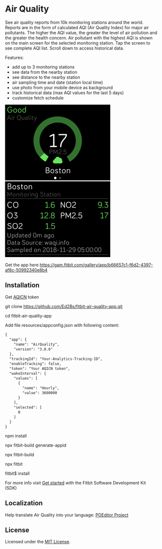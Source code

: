 # Air Quality

See air quality reports from 10k monitoring stations around the world. Reports are in the form of calculated AQI (Air Quality Index) for major air pollutants. The higher the AQI value, the greater the level of air pollution and the greater the health concern. Air pollutant with the highest AQI is shown on the main screen for the selected monitoring station. Tap the screen to see complete AQI list. Scroll down to access historical data.

Features: 
- add up to 3 monitoring stations
- see data from the nearby station
- see distance to the nearby station
- air sampling time and date (station local time)
- use photo from your mobile device as background
- track historical data (max AQI values for the last 5 days)
- customize fetch schedule

![](Screenshot-1.png)
![](Screenshot-2.png)

Get the app here https://gam.fitbit.com/gallery/app/b66657c1-f6d2-4397-af8c-50992340e8b4

## Installation

Get [AQICN](http://aqicn.org/data-platform/token/#/) token

git clone https://github.com/Ed2Bs/fitbit-air-quality-app.git

cd fitbit-air-quality-app

Add file resources/appconfig.json with following content: 

```
{
  "app": {
    "name": "AirQuality",
    "version": "3.8.6"
  },
  "trackingId": "Your-Analytics-Tracking-ID",
  "enableTracking": false,
  "token": "Your AQICN token",
  "wakeInterval": {
    "values": [
      {
        "name": "Hourly",
        "value": 3600000
      }
    ],
    "selected": [
      0
    ]
  }
}
```

npm install

npx fitbit-build generate-appid

npx fitbit-build

npx fitbit

fitbit$ install


For more info visit [Get started](https://dev.fitbit.com/getting-started/) with the Fitbit Software Development Kit (SDK)

## Localization

Help translate Air Quality into your language: [POEditor Project](https://poeditor.com/join/project/OcBNqlpxR4)

## License

Licensed under the [MIT License](./LICENSE).
